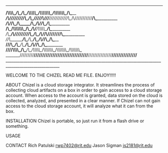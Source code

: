 
________________________________________________________________________________________________________
________/\\\\\\\\\__/\\\________/\\\__/\\\\\\\\\\\__/\\\\\\\\\\\\\\\__/\\\\\\\\\\\\\\\__/\\\_____________        
 _____/\\\////////__\/\\\_______\/\\\_\/////\\\///__\////////////\\\__\/\\\///////////__\/\\\_____________       
  ___/\\\/___________\/\\\_______\/\\\_____\/\\\_______________/\\\/___\/\\\_____________\/\\\_____________      
   __/\\\_____________\/\\\\\\\\\\\\\\\_____\/\\\_____________/\\\/_____\/\\\\\\\\\\\_____\/\\\_____________     
    _\/\\\_____________\/\\\/////////\\\_____\/\\\___________/\\\/_______\/\\\///////______\/\\\_____________    
     _\//\\\____________\/\\\_______\/\\\_____\/\\\_________/\\\/_________\/\\\_____________\/\\\_____________   
      __\///\\\__________\/\\\_______\/\\\_____\/\\\_______/\\\/___________\/\\\_____________\/\\\_____________  
       ____\////\\\\\\\\\_\/\\\_______\/\\\__/\\\\\\\\\\\__/\\\\\\\\\\\\\\\_\/\\\\\\\\\\\\\\\_\/\\\\\\\\\\\\\\\_
        _______\/////////__\///________\///__\///////////__\///////////////__\///////////////__\///////////////__
        _________________________________________________________________________________________________________


WELCOME TO THE CHIZEL READ ME FILE. ENJOY!!!!!

ABOUT
Chizel is a cloud storage integrator.  It streamlines the process of collecting cloud artifacts on a box in order to gain access to a cloud storage account.  When access to the account is granted, data stored on the cloud is collected, analyzed, and presented in a clear manner.  If Chizel can not gain access to the cloud storage account, it will analyze what it can from the box.

INSTALLATION
Chizel is portable, so just run it from a flash drive or something.

USAGE

CONTACT
Rich Patulski rwp7402@rit.edu
Jason Sigman js2181@rit.edu
